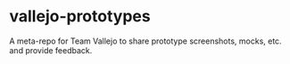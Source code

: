 # vallejo-prototypes
A meta-repo for Team Vallejo to share prototype screenshots, mocks, etc. and provide feedback.
